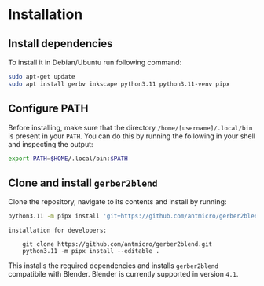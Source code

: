 # Installation

## Install dependencies

To install it in Debian/Ubuntu run following command:

```bash
sudo apt-get update
sudo apt install gerbv inkscape python3.11 python3.11-venv pipx
```

## Configure PATH

Before installing, make sure that the directory `/home/[username]/.local/bin` is present in your `PATH`.
You can do this by running the following in your shell and inspecting the output:

```bash
export PATH=$HOME/.local/bin:$PATH
```

## Clone and install `gerber2blend`

Clone the repository, navigate to its contents and install by running:

```bash
python3.11 -m pipx install 'git+https://github.com/antmicro/gerber2blend.git'
```

```{note}
installation for developers:

    git clone https://github.com/antmicro/gerber2blend.git
    python3.11 -m pipx install --editable .

```

This installs the required dependencies and installs `gerber2blend` compatibile with Blender.
Blender is currently supported in version `4.1`.
